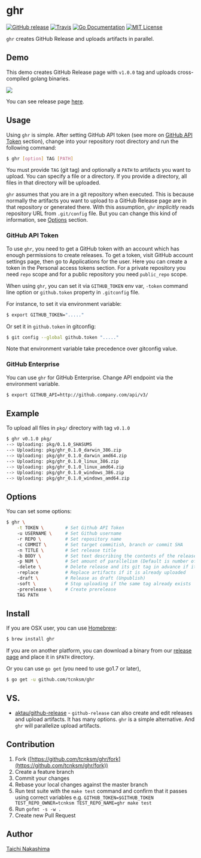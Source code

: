 ghr
====

[![GitHub release](http://img.shields.io/github/release/tcnksm/ghr.svg?style=flat-square)][release]
[![Travis](https://img.shields.io/travis/tcnksm/ghr.svg?style=flat-square)](https://travis-ci.org/tcnksm/ghr)
[![Go Documentation](http://img.shields.io/badge/go-documentation-blue.svg?style=flat-square)][godocs]
[![MIT License](http://img.shields.io/badge/license-MIT-blue.svg?style=flat-square)][license]

[release]: https://github.com/tcnksm/ghr/releases
[license]: https://github.com/tcnksm/ghr/blob/master/LICENSE
[godocs]: http://godoc.org/github.com/tcnksm/ghr

`ghr` creates GitHub Release and uploads artifacts in parallel.

## Demo

This demo creates GitHub Release page with `v1.0.0` tag and uploads cross-compiled golang binaries.

![](doc/ghr.gif)

You can see release page [here](https://github.com/tcnksm/ghr-demo/releases/tag/v1.0.0).

## Usage

Using `ghr` is simple. After setting GitHub API token (see more on [GitHub API Token](#github-api-token) section), change into your repository root directory and run the following command:

```bash
$ ghr [option] TAG [PATH]
```

You must provide `TAG` (git tag) and optionally a `PATH` to artifacts you want to upload. You can specify a file or a directory. If you provide a directory, all files in that directory will be uploaded.

`ghr` assumes that you are in a git repository when executed. This is because normally the artifacts you want to upload to a GitHub Release page are in that repository or generated there. With this assumption, `ghr` *implicitly* reads repository URL from `.git/config` file. But you can change this kind of information, see [Options](#options) section.

### GitHub API Token

To use `ghr`, you need to get a GitHub token with an account which has enough permissions to create releases. To get a token, visit GitHub account settings page, then go to Applications for the user. Here you can create a token in the Personal access tokens section. For a private repository you need `repo` scope and for a public repository you need `public_repo` scope.

When using `ghr`, you can set it via `GITHUB_TOKEN` env var, `-token` command line option or `github.token` property in `.gitconfig` file.

For instance, to set it via environment variable:

```bash
$ export GITHUB_TOKEN="....."
```

Or set it in `github.token` in gitconfig:

```bash
$ git config --global github.token "....."
```

Note that environment variable take precedence over gitconfig value.

### GitHub Enterprise

You can use `ghr` for GitHub Enterprise. Change API endpoint via the environment variable.

```bash
$ export GITHUB_API=http://github.company.com/api/v3/
```

## Example

To upload all files in `pkg/` directory with tag `v0.1.0`

```bash
$ ghr v0.1.0 pkg/
--> Uploading: pkg/0.1.0_SHASUMS
--> Uploading: pkg/ghr_0.1.0_darwin_386.zip
--> Uploading: pkg/ghr_0.1.0_darwin_amd64.zip
--> Uploading: pkg/ghr_0.1.0_linux_386.zip
--> Uploading: pkg/ghr_0.1.0_linux_amd64.zip
--> Uploading: pkg/ghr_0.1.0_windows_386.zip
--> Uploading: pkg/ghr_0.1.0_windows_amd64.zip
```

## Options

You can set some options:

```bash
$ ghr \
    -t TOKEN \        # Set Github API Token
    -u USERNAME \     # Set Github username
    -r REPO \         # Set repository name
    -c COMMIT \       # Set target commitish, branch or commit SHA
    -n TITLE \        # Set release title
    -b BODY \         # Set text describing the contents of the release
    -p NUM \          # Set amount of parallelism (Default is number of CPU)
    -delete \         # Delete release and its git tag in advance if it exists (same as -recreate)
    -replace          # Replace artifacts if it is already uploaded
    -draft \          # Release as draft (Unpublish)
    -soft \           # Stop uploading if the same tag already exists
    -prerelease \     # Create prerelease
    TAG PATH
```

## Install

If you are OSX user, you can use [Homebrew](http://brew.sh/):

```bash
$ brew install ghr
```

If you are on another platform, you can download a binary from our [release page](https://github.com/tcnksm/ghr/releases) and place it in `$PATH` directory.

Or you can use `go get` (you need to use go1.7 or later),

```bash
$ go get -u github.com/tcnksm/ghr
```

## VS.

- [aktau/github-release](https://github.com/aktau/github-release) - `github-release` can also create and edit releases and upload artifacts. It has many options. `ghr` is a simple alternative. And `ghr` will parallelize upload artifacts.

## Contribution

1. Fork ([https://github.com/tcnksm/ghr/fork](https://github.com/tcnksm/ghr/fork))
2. Create a feature branch
3. Commit your changes
4. Rebase your local changes against the master branch
5. Run test suite with the `make test` command and confirm that it passes using correct variables e.g. `GITHUB_TOKEN=$GITHUB_TOKEN TEST_REPO_OWNER=tcnksm TEST_REPO_NAME=ghr make test`
6. Run `gofmt -s -w .`
7. Create new Pull Request

## Author

[Taichi Nakashima](https://github.com/tcnksm)
